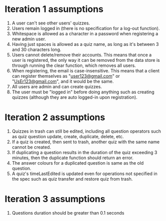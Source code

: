 # Iteration 1 assumptions

1. A user can't see other users' quizzes.
2. Users remain logged in (there is no specification for a log-out function).
3. Whitespace is allowed as a character in a password when registering a new admin user.
4. Having just spaces is allowed as a quiz name, as long as it's between 3 and 30 characters long.
5. Users cannot delete/remove their accounts. This means that once a user is registered, the only
way it can be removed from the data store is through running the clear function, which removes all users.
6. When registering, the email is case-insensitive. This means that a client can register themselves as "user123@gmail.com" or "UsEr123@gmail.com", and it would be the same.
7. All users are admin and can create quizzes.
8. The user must be "logged in" before doing anything such as creating quizzes (although they are auto logged-in upon registration).

# Iteration 2 assumptions

1. Quizzes in trash can still be edited, including all question operators such as quiz question update, create, duplicate, delete, etc.
2. If a quiz is created, then sent to trash, another quiz with the same name cannot be created.
3. If duplicating a question results in the duration of the quiz exceeding 3 minutes, then the duplicate function should return an error.
4. The answer colours for a duplicated question is same as the old question.
5. A quiz's timeLastEdited is updated even for operations not specified in the spec such as quiz transfer and restore quiz from trash.

# Iteration 3 assumptions

1. Questions duration should be greater than 0.1 seconds 